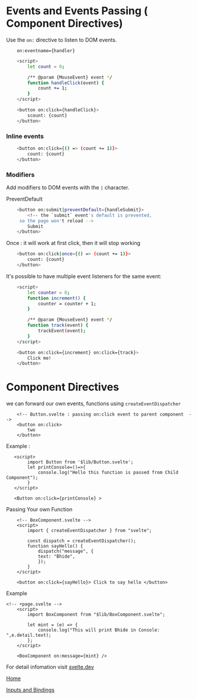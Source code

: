# Events and Events Passing ( Component Directives)

Use the <code>on:</code> directive to listen to DOM events.

```
    on:eventname={handler}
```

```bash
    <script>
        let count = 0;

        /** @param {MouseEvent} event */
        function handleClick(event) {
            count += 1;
        }
    </script>

    <button on:click={handleClick}>
        scount: {count}
    </button>
```

### Inline events

```bash
    <button on:click={() => (count += 1)}>
        count: {count}
    </button>
```

### Modifiers

Add modifiers to DOM events with the <code>|</code> character.

PreventDefault

```bash
    <button on:submit|preventDefault={handleSubmit}>
        <!-- the `submit` event's default is prevented,
     so the page won't reload -->
        Submit
    </button>
```

Once : it will work at first click, then it will stop working

```bash
    <button on:click|once={() => (count += 1)}>
        count: {count}
    </button>
```

It's possible to have multiple event listeners for the same event:

```bash
    <script>
        let counter = 0;
        function increment() {
            counter = counter + 1;
        }

        /** @param {MouseEvent} event */
        function track(event) {
            trackEvent(event);
        }
    </script>

    <button on:click={increment} on:click={track}>
        Click me!
    </button>
```

# Component Directives
we can forward our own events, functions using <code>createEventDispatcher</code>

```
    <!-- Button.svelte : passing on:click event to parent component  -->
    <button on:click>
        two
    </button>
```
Example : 
```
   <script>
        import Button from '$lib/Button.svelte';
        let printConsole=()=>{
            console.log("Hello this function is passed from Child Component");
        }
   </script>

   <Button on:click={printConsole} > 

```

Passing Your own Function 
```
    <!-- BoxComponent.svelte -->
    <script>
        import { createEventDispatcher } from "svelte";

        const dispatch = createEventDispatcher();
        function sayHello() {
            dispatch("message", {
            text: "Bhide",
            });
        }
    </script>

    <button on:click={sayHello}> Click to say hello </button>

```
Example 
```
<!-- +page.svelte -->
    <script>
        import BoxComponent from "$lib/BoxComponent.svelte";

        let mint = (e) => {
            console.log("This will print Bhide in Console: ",e.detail.text);
        };
    </script>

    <BoxComponent on:message={mint} />

```



For detail infomation visit [svelte.dev](https://svelte.dev/docs/element-directives#on-eventname)

[Home](../../README.md)

[Inputs and Bindings](../Inputs/struct.md)
